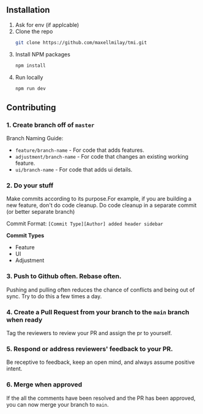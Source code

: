 ## Installation

1. Ask for env (if applcable)
2. Clone the repo
   ```sh
   git clone https://github.com/maxellmilay/tmi.git
   ```
3. Install NPM packages
   ```sh
   npm install
   ```
4. Run locally
   ```sh
   npm run dev
   ```

## Contributing

### 1. Create branch off of `master`

Branch Naming Guide:

- `feature/branch-name` - For code that adds features.
- `adjustment/branch-name` - For code that changes an existing working feature.
- `ui/branch-name` - For code that adds ui details.

### 2. Do your stuff

Make commits according to its purpose.For example, if you are building a new feature, don't do code cleanup. Do code cleanup in a separate commit (or better separate branch)

Commit Format: `[Commit Type][Author] added header sidebar`

**Commit Types**

- Feature
- UI
- Adjustment

### 3. Push to Github often. Rebase often.

Pushing and pulling often reduces the chance of conflicts and being out of sync. Try to do this a few times a day.

### 4. Create a Pull Request from your branch to the `main` branch when ready

Tag the reviewers to review your PR and assign the pr to yourself.

### 5. Respond or address reviewers' feedback to your PR.

Be receptive to feedback, keep an open mind, and always assume positive intent.

### 6. Merge when approved

If the all the comments have been resolved and the PR has been approved, you can now merge your branch to `main`.
